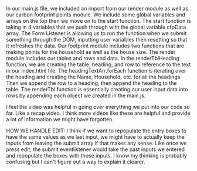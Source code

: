 In our main.js file, we included an import from our render module as well as our carbon footprint points module. We include some global variables and arrays on the top then we move on to the start function. The start function is taking in 4 variables that we push through with the global variable cfpData array. The Form Listener is allowing us to run the function when we submit something through the DOM, inputting user variables then resetting so that it refreshes the data. Our footprint module includes two functions that are making points for the household as well as the house size. The render module includes our tables and rows and data. In the renderTblHeading function, we are creating the table, heading, and row to reference to the text in our index.html file. The headingTextArr.forEach function is iterating over the heading and creating the Name, Household, etc. for all the headings. Then we append the row to a heading, then append the heading to the table. The renderTbl function is essentially creating our user input data into rows by appending each object we created in the main.js.

I feel the video was helpful in going over everything we put into our code so far. Like a recap video. I think more videos like these are helpful and provide a lot of information we might have forgotten.

HOW WE HANDLE EDIT:
I think if we want to repopulate the entry boxes to have the same values as we last input, we might have to actually keep the inputs from leaving the submit array if that makes any sense. Like once we press edit, the submit eventlistener would take the past inputs we entered and repopulate the boxes with those inputs. I know my thinking is probably confusing but I can't figure out a way to explain it clearer.